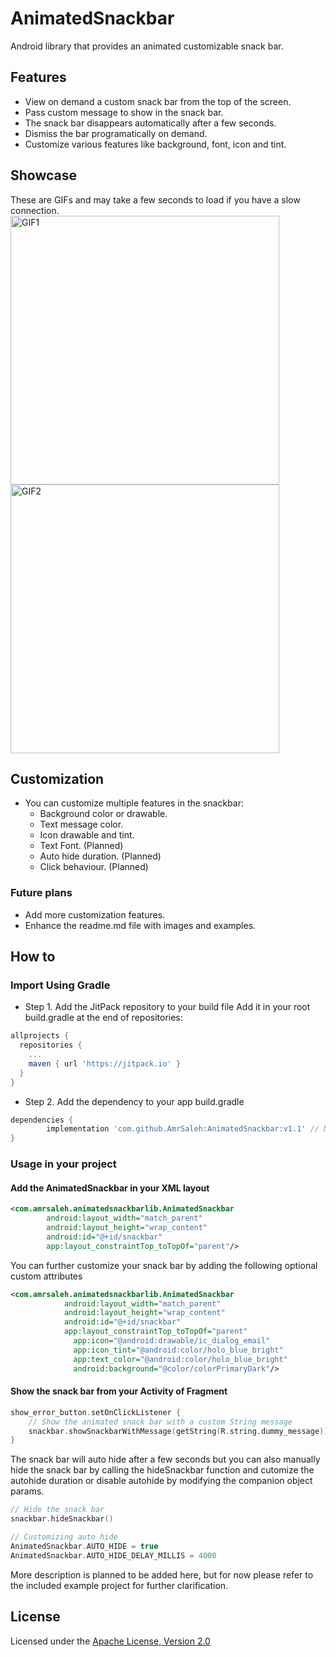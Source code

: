 # AnimatedSnackbar
Android library that provides an animated customizable snack bar.

## Features
- View on demand a custom snack bar from the top of the screen.
- Pass custom message to show in the snack bar.
- The snack bar disappears automatically after a few seconds.
- Dismiss the bar programatically on demand.
- Customize various features like background, font, icon and tint.

## Showcase
These are GIFs and may take a few seconds to load if you have a slow connection.
<img src="https://user-images.githubusercontent.com/5616594/57711888-22d70b80-765f-11e9-86ce-2907ac0ddb58.gif" alt="GIF1" width="430"/> <img src="https://user-images.githubusercontent.com/5616594/57711890-22d70b80-765f-11e9-945e-80d2b9a77061.gif" alt="GIF2" width="430"/>

## Customization
- You can customize multiple features in the snackbar:
  - Background color or drawable.
  - Text message color.
  - Icon drawable and tint.
  - Text Font. (Planned)
  - Auto hide duration. (Planned)
  - Click behaviour. (Planned)

### Future plans
- Add more customization features.
- Enhance the readme.md file with images and examples.

## How to
### Import Using Gradle
- Step 1. Add the JitPack repository to your build file
Add it in your root build.gradle at the end of repositories:
```Groovy
allprojects {
  repositories {
    ...
    maven { url 'https://jitpack.io' }
  }
}
```
- Step 2. Add the dependency to your app build.gradle
```Groovy
dependencies {
        implementation 'com.github.AmrSaleh:AnimatedSnackbar:v1.1' // Make sure to replace with latest version tag
}
```

### Usage in your project
#### Add the AnimatedSnackbar in your XML layout
```XML
<com.amrsaleh.animatedsnackbarlib.AnimatedSnackbar
        android:layout_width="match_parent"
        android:layout_height="wrap_content"
        android:id="@+id/snackbar"
        app:layout_constraintTop_toTopOf="parent"/>
```
You can further customize your snack bar by adding the following optional custom attributes
```XML
<com.amrsaleh.animatedsnackbarlib.AnimatedSnackbar
            android:layout_width="match_parent"
            android:layout_height="wrap_content"
            android:id="@+id/snackbar"
            app:layout_constraintTop_toTopOf="parent"
              app:icon="@android:drawable/ic_dialog_email"
              app:icon_tint="@android:color/holo_blue_bright"
              app:text_color="@android:color/holo_blue_bright"
              android:background="@color/colorPrimaryDark"/>
```
#### Show the snack bar from your Activity of Fragment
```Kotlin
show_error_button.setOnClickListener {
    // Show the animated snack bar with a custom String message
    snackbar.showSnackbarWithMessage(getString(R.string.dummy_message))
}
```
The snack bar will auto hide after a few seconds but you can also manually hide the snack bar by calling the hideSnackbar function and cutomize the autohide duration or disable autohide by modifying the companion object params.
```Kotlin
// Hide the snack bar
snackbar.hideSnackbar()

// Customizing auto hide
AnimatedSnackbar.AUTO_HIDE = true
AnimatedSnackbar.AUTO_HIDE_DELAY_MILLIS = 4000
```
More description is planned to be added here, but for now please refer to the included example project for further clarification.

## License
Licensed under the [Apache License, Version 2.0](https://www.apache.org/licenses/LICENSE-2.0.txt)
